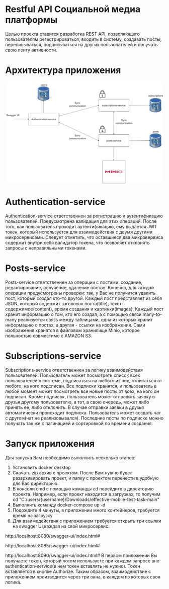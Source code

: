 # Restful API Социальной медиа платформы
Целью проекта ставится разработка REST API, позволяющего пользователям регестрироваться, входить в систему, создавать посты, переписываться,
подписываться на других пользователей и получать свою ленту активности.

# Архитектура приложения
![Arc_diagram](docs/effective-mobile.png)

# Authentication-service
Authentication-service ответственнен за регистрацию и аутентификацию пользователей.
Предусмотрена валидация для этих операций. После того, как пользователь проходит аутентификацию, ему выдается JWT токен, который используется для взаимодействия с двумя другими
микросервисами. Следует отметить, что оставшиеся два микровервиса содержат внутри себя 
валидатор токена, что позволяет отклонять запросы с неправильными токенами.

# Posts-service
Posts-service ответственнен за операции с постами: создание, редактирование, получение, удаление
постов. Конечно, для каждой операции предусмотрены проверки: так, у Вас не получится удалить
пост, который создал кто-то другой. Каждый пост представляет из себя JSON, который содержит
заголовок поста(title), текст-содержимое(content), время создания и картинки(images). Каждый пост хранит информацию
о том, кто его создал, а с помощью связи many-to-many реализуется связь между таблицами, одна из которых
хранит информацию о постах, а другая - ссылки на изображения. Сами изображения хранятся в файловом
хранилище Minio, которое польностью совместимо с AMAZON S3.

# Subscriptions-service
Subscriptions-service ответственнен за логику взаимодействия пользователей.
Пользователь может посмотреть список всех пользователей в системе, подписаться 
на любого из них, отписаться от любого, на кого подсписан. Все подписки хранятся,
и пользователь в любой момент может посмотреть все новые посты от всех, на 
кого он подписан. Кроме подписок, пользователь может отправить заявку в друзья
другому пользователю, а тот, в свою очередь, может либо принять ее, либо отклонить.
В случае отправки заявки в друзья автоматически происходит подписка. Пользователь может
создать чат с другом(чат не реализовывался). Последние посты по подписке можно получать так же
с пагинацией и сортировкой по времени создания. 

# Запуск приложения
Для запуска Вам необходимо выполнить несколько этапов:
1. Установить docker desktop
2. Скачать zip архив с проектом. После Вам нужно будет разархивировать проект, и папку с проектом 
перенести в удобную для Вас директорию.
3. В консоли cmd с помощью команды cd перейдите в директорию проекта. Например,
если проект находится в загрузках, то получим cd "C:/users/{username}/Downloads/effective-mobile-test-task-main"
4. Выполнить команду docker-compose up -d
5. Подождите 4 минуты, в приложении много контейнеров, требуется время на загрузку
6. Для взаимодействия с приложением требуется открыть три ссылки на swagger UI,каждая на свой микросервис:

http://localhost:8080/swagger-ui/index.html#

http://localhost:8085/swagger-ui/index.html#

http://localhost:8090/swagger-ui/index.html#
В первом приложении Вы получаете токен, который потом используете при каждом запросе вне authentication-service(в нем токен вставлять не нужно).
Токен вставляется в кнопке Authorize. Таким образом, взаимодействие с приложением производится через три окна, в каждом из которых своя логика.
